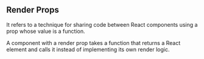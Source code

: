 ## Render Props

It refers to a technique for sharing code between React components using a prop whose value is a function.

A component with a render prop takes a function that returns a React element and calls it instead of implementing its own render logic.